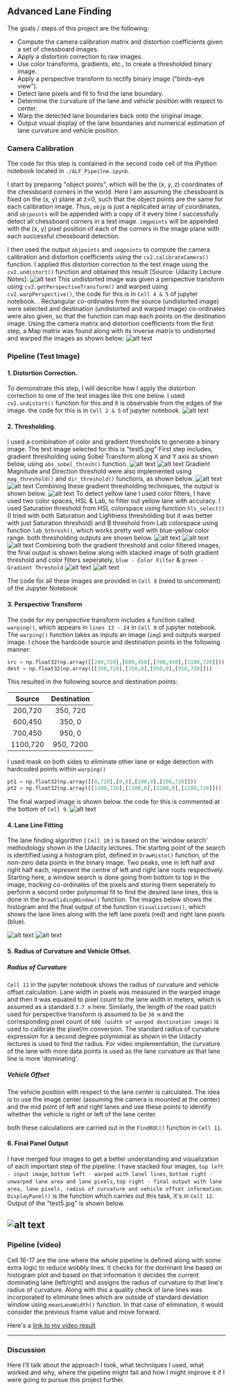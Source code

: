 ## Advanced Lane Finding
The goals / steps of this project are the following:

* Compute the camera calibration matrix and distortion coefficients given a set of chessboard images.
* Apply a distortion correction to raw images.
* Use color transforms, gradients, etc., to create a thresholded binary image.
* Apply a perspective transform to rectify binary image ("birds-eye view").
* Detect lane pixels and fit to find the lane boundary.
* Determine the curvature of the lane and vehicle position with respect to center.
* Warp the detected lane boundaries back onto the original image.
* Output visual display of the lane boundaries and numerical estimation of lane curvature and vehicle position.

[//]: # (Image References)

[image1]: ./output_images/Test_Undistorted.png "Undistorted"
[image2]: ./output_images/Test_Undistortion_Warping.png "Undistorted and Warped"
[image3]: ./output_images/Undistorted_Image.png "Undistorted Test Image"
[image4]: ./output_images/Gradient_X_Threshold.png "Gradient X Threshold"
[image5]: ./output_images/Gradient_Y_Threshold.png "Gradient Y Threshold"
[image6]: ./output_images/Gradient_Mag_Threshold.png "Gradient Magnitude Threshold"
[image7]: ./output_images/Gradient_Dir_Threshold.png "Gradient Direction Threshold"
[image8]: ./output_images/Final_Grayscale.png "Combined Gradient Threshold"
[image9]: ./output_images/HLS_SL_Color_Filter.png "S Filter"
[image10]: ./output_images/LAB_B_Color_Filter.png "B Filter"
[image11]: ./output_images/Combined_Color_Filters.png "Combined Color Filtering"
[image12]: ./output_images/Final_Gradient_Image.png "Final Grayscale Image"
[image13]: ./output_images/Stacked_Thresholds.png "Stacked both Thresholds"
[image14]: ./output_images/Warped_Image.png "Warped Test Image"
[image15]: ./output_images/Histogram.png "Histogram of warped Lanes"
[image16]: ./output_images/Sliding_Window_Visualization.png "Sliding Window Visualization"
[image17]: ./output_images/Panel_Output.png "Panel Output"
[video1]: ./project_video.mp4 "Video"

### Camera Calibration

The code for this step is contained in the second code cell of the IPython notebook located in `./ALF_Pipeilne.ipynb`.

I start by preparing "object points", which will be the (x, y, z) coordinates of the chessboard corners in the world. Here I am assuming the chessboard is fixed on the (x, y) plane at z=0, such that the object points are the same for each calibration image.  Thus, `objp` is just a replicated array of coordinates, and `objpoints` will be appended with a copy of it every time I successfully detect all chessboard corners in a test image.  `imgpoints` will be appended with the (x, y) pixel position of each of the corners in the image plane with each successful chessboard detection.  

I then used the output `objpoints` and `imgpoints` to compute the camera calibration and distortion coefficients using the `cv2.calibrateCamera()` function.  I applied this distortion correction to the test image using the `cv2.undistort()` function and obtained this result [Source: Udacity Lecture Notes]:
![alt text][image1]
This undistorted image was given a perspective transform using `cv2.getPerspectiveTransform()` and warped using `cv2.warpPerspective()`, the code for this is in `Cell 4 & 5` of jupyter notebook. . Rectangular co-ordinates from the source (undistorted image) were selected and destination (undistorted and warped image) co-ordinates were also given, so that the function can map each points on the destination image. Using the camera matrix and distortion coefficients from the first step, a Map matrix was found along with its inverse matrix to undistorted and warped the images as shown below:
![alt text][image2]

### Pipeline (Test Image)
#### 1. Distortion Correction.

To demonstrate this step, I will describe how I apply the distortion correction to one of the test images like this one below. I used `cv2.undistort()` function for this and it is observable from the edges of the image. the code for this is in `Cell 2 & 5` of jupyter notebook. 
![alt text][image3]
#### 2. Thresholding.

I used a combination of color and gradient thresholds to generate a binary image. The test image selected for this is "test5.jpg"
First step includes, gradient thresholding using Sobel Transform along X and Y axis as shown below, using  `abs_sobel_thresh()` function.
![alt text][image4]
![alt text][image5]
Gradient Magnitude and Direction threshold were also implemented using `mag_threshold()` and `dir_threshold()` functions, as shown below. 
![alt text][image6]
![alt text][image7]
Combining these gradient thresholding techniques, the output is shown below.
![alt text][image8]
To detect yellow lane I used color filters, I have used two color spaces, HSL & Lab, to filter out yellow lane with accuracy. I used Saturation threshold from HSL colorspace using function `hls_select()` (I tried with both Saturation and Lightness thresholding but it was better with just Saturation threshold) and B threshold from Lab colorspace using function `lab_bthresh()`, which works pretty well with blue-yellow color range. both thresholding outputs are shown below.
![alt text][image9]
![alt text][image10]
![alt text][image11]
Combining both the gradient threshold and color filtered images, the final output is shown below along with stacked image of both gradient threshold and color filters seperately, `blue - Color Filter` & `green - Gradient Threshold`
![alt text][image12]
![alt text][image13]

The code for all these images are provided in `Cell 8` (need to uncomment) of the Jupyter Notebook

#### 3. Perspective Transform

The code for my perspective transform includes a function called `warping()`, which appears in `lines 13 - 24` in `Cell 9` of jupyter notebook.  The `warping()` function takes as inputs an image (`img`) and outputs warped image.  I chose the hardcode source and destination points in the following manner:

```python
src = np.float32(np.array([[200,720],[600,450],[700,450],[1100,720]]))
dest = np.float32(np.array([[350,720],[350,0],[950,0],[950,720]]))
```

This resulted in the following source and destination points:

| Source        | Destination   | 
|:-------------:|:-------------:| 
| 200,720      | 350, 720        | 
| 600,450      | 350, 0      |
| 700,450     | 950, 0      |
| 1100,720      | 950, 7200        |

I used mask on both sides to eliminate other lane or edge detection with hardcoded points within `warping()`

```python
pt1 = np.float32(np.array([[0,720],[0,0],[200,0],[200,720]]))
pt2 = np.float32(np.array([[1100,720],[1100,0],[1280,0],[1280,720]]))
```

The final warped image is shown below. the code for this is commented at the bottom of `Cell 9`.
![alt text][image14]


#### 4. Lane Line Fitting

The lane finding algorithm ( `Cell 10` ) is based on the 'window search' methodology shown in the Udacity lectures. The starting point of the search is identified using a histogram plot, defined in `DrawHisto()` function, of the non-zero data points in the binary image. Two peaks, one in left half and right half each, represent the centre of left and right lane roots respectively. Starting here, a window search is done going from bottom to top in the image, tracking co-ordinates of the pixels and storing them seperately to perform a second order polynomial fit to find the desired lane lines, this is done in the `DrawSlidingWindow()` function. The images below shows the histogram and the final output of the function `Visualization()`, which shows the lane lines along with the left lane pixels (red) and right lane pixels (blue).

![alt text][image15] ![alt text][image16]

#### 5. Radius of Curvature and Vehicle Offset.
##### Radius of Curvature
`Cell 11` in the jupyter notebook shows the radius of curvature and vehicle offset calculation. Lane width in pixels was measured in the warped image and then it was equated to pixel count to the lane width in meters, which is assumed as a standard `3.7 m` here. Similarly, the length of the road patch used for perspective transform is assumed to be `30 m` and the corresponding pixel count of `600 (width of warped destination image)` is used to calibrate the pixel/m conversion. The standard radius of curvature expression for a second degree polynomial as shown in the Udacity lectures is used to find the radius. For video implementation, the curvature of the lane with more data points is used as the lane curvature as that lane line is more 'dominating'.

##### Vehicle Offset
The vehicle position with respect to the lane center is calculated. The idea is to use the image center (assuming the camera is mounted at the center) and the mid point of left and right lanes and use these points to identify whether the vehicle is right or left of the lane center.

both these calculations are carried out in the `FindROC()` function in `Cell 11`.

#### 6. Final Panel Output

I have merged four images to get a better understanding and visualization of each important step of the pipeline. I have stacked four images, `top left - input image`, `bottom left - warped with lanel lines`, `bottom right - unwarped lane area and lane pixels`, `top right - final output with lane area, lane pixels, radius of curvature and vehicle offset information`. `DisplayPanel()` is the function which carries out this task, it's in `Cell 12`. Output of the "test5.jpg" is shown below.

![alt text][image17]
---

### Pipeline (video)

Cell 16-17 are the one where the whole pipeline is defined along with some extra logic to reduce wobbly lines. It checks for the dominant line based on histogram plot and based on that information it decides the current dominating lane (left/right) and assigns the radius of curvature to that line's radius of curvature. Along with this a quality check of lane lines was incorporated to eliminate lines which are outside of standard deviation window using `meanLaneWidth()` function. In that case of elimination, it would consider the previous frame value and move forward.

Here's a [link to my video result](./project_video_with_lanes_2.mp4)

---

### Discussion

Here I'll talk about the approach I took, what techniques I used, what worked and why, where the pipeline might fail and how I might improve it if I were going to pursue this project further.  
